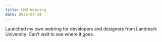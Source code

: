 ```yaml
---
title: LMU Webring
date: 2025-04-24
---
```


Launched my own webring for developers and designers from Landmark University. Can’t wait to see where it goes.
